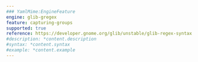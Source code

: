 ```yaml
---
### YamlMime:EngineFeature
engine: glib-gregex
feature: capturing-groups
supported: true
reference: https://developer.gnome.org/glib/unstable/glib-regex-syntax.html#id-1.5.25.12
#description: *content.description
#syntax: *content.syntax
#example: *content.example
---
```

